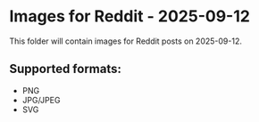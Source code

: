 # Images for Reddit - 2025-09-12

This folder will contain images for Reddit posts on 2025-09-12.

## Supported formats:
- PNG
- JPG/JPEG
- SVG
